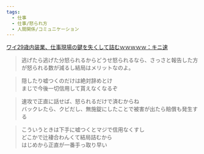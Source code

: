 ```yaml
---
tags:
  - 仕事
  - 仕事/怒られ方
  - 人間関係/コミュニケーション
---
```

[ワイ29歳内装業、仕事現場の鍵を失くして詰むｗｗｗｗｗ：キニ速](http://blog.livedoor.jp/kinisoku/archives/5594666.html)

>逃げたら逃げた分怒られるからどうせ怒られるなら、さっさと報告した方が怒られる数が減るし結局はメリットなのよ。

>隠したり嘘つくのだけは絶対辞めとけ  
まじで今後一切信用して貰えなくなるぞ

>速攻で正直に話せば、怒られるだけで済むからね  
バックレたら、クビだし、無施錠にしたことで被害が出たら賠償も発生する

>こういうときは下手に嘘つくとマジで信用なくすし  
どこかで辻褄合わんくて結局詰むから  
はじめから正直が一番手っ取り早い

